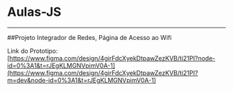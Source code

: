 # Aulas-JS

*******************
##Projeto Integrador de Redes, Página de Acesso ao Wifi

Link do Prototipo: [https://www.figma.com/design/4girFdcXyekDtpawZezKVB/ti21PI?node-id=0%3A1&t=rJEgKLMGNVpimV0A-1](https://www.figma.com/design/4girFdcXyekDtpawZezKVB/ti21PI?m=dev&node-id=0%3A1&t=rJEgKLMGNVpimV0A-1)
